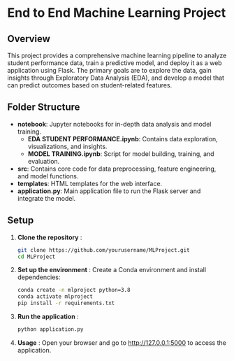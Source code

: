 # End to End Machine Learning Project

## Overview
This project provides a comprehensive machine learning pipeline to analyze student performance data, train a predictive model, and deploy it as a web application using Flask. The primary goals are to explore the data, gain insights through Exploratory Data Analysis (EDA), and develop a model that can predict outcomes based on student-related features.

## Folder Structure
- **notebook**: Jupyter notebooks for in-depth data analysis and model training.
  - **EDA STUDENT PERFORMANCE.ipynb**: Contains data exploration, visualizations, and insights.
  - **MODEL TRAINING.ipynb**: Script for model building, training, and evaluation.
- **src**: Contains core code for data preprocessing, feature engineering, and model functions.
- **templates**: HTML templates for the web interface.
- **application.py**: Main application file to run the Flask server and integrate the model.

## Setup

1. **Clone the repository** :
   ```bash
   git clone https://github.com/yourusername/MLProject.git
   cd MLProject

2. **Set up the environment** :
Create a Conda environment and install dependencies:
    ```bash
    conda create -n mlproject python=3.8
    conda activate mlproject
    pip install -r requirements.txt

4. **Run the application** :
    ```bash
    python application.py
5. **Usage** :
  Open your browser and go to http://127.0.0.1:5000 to access the application.
